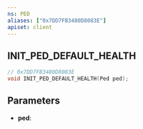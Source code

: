 ```yaml
---
ns: PED
aliases: ["0x7DD7FB3480D8083E"]
apiset: client
---
```

## INIT_PED_DEFAULT_HEALTH

```c
// 0x7DD7FB3480D8083E
void INIT_PED_DEFAULT_HEALTH(Ped ped);
```


## Parameters
* **ped**:



